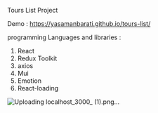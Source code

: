 Tours List Project 

Demo : https://yasamanbarati.github.io/tours-list/

programming Languages ​​and libraries :
1. React
2. Redux Toolkit
3. axios
4. Mui
5. Emotion
6. React-loading

 
![Uploading localhost_3000_ (1).png…]()
